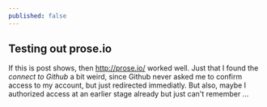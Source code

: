 ```yaml
---
published: false
---
```


## Testing out prose.io

If this is post shows, then http://prose.io/ worked well. Just that I found the _connect to Github_ a bit weird, since Github never asked me to confirm access to my account, but just redirected immediatly. But also, maybe I authorized access at an earlier stage already but just can't remember ...